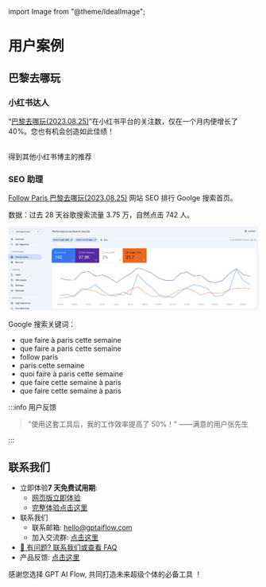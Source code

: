 import Image from "@theme/IdealImage";

# 用户案例

## 巴黎去哪玩

### 小红书达人

“[巴黎去哪玩(2023.08.25)](https://www.xiaohongshu.com/user/profile/56cf33c550c4b408633787cf)”在小红书平台的关注数，仅在一个月内便增长了 40%。您也有机会创造如此佳绩！

<div style={{display:"flex", flexWrap: "wrap"}}>
    <Image img={require("./img/15-user-testimonial/followparis/2023-08-23-img-1-xiaohognshu-followparis-7-days-data.png")} style={{ width: 300, marginLeft: "1rem", marginTop: "1rem" }} />
    <Image img={require("./img/15-user-testimonial/followparis/2023-08-23-img-2-xiaohognshu-followparis-7-days-data.png")} style={{ width: 300, marginLeft: "1rem", marginTop: "1rem" }} />
    <Image img={require("./img/15-user-testimonial/followparis/2023-08-23-img-3-xiaohognshu-followparis-7-days-data.png")} style={{ width: 300, marginLeft: "1rem", marginTop: "1rem" }} />
    <div style={{marginLeft: "1rem", marginTop: "1rem"}}>
    得到其他小红书博主的推荐
        <Image img={require("./img/15-user-testimonial/followparis/2023-08-23-img-5-xiaohognshu-followparis-be-recommanded.png")} style={{ width: 300 }} />
    </div>
</div>

### SEO 助理

[Follow Paris 巴黎去哪玩(2023.08.25)](https://www.followparis.com/zh/que-faire-a-paris-cette-semaine) 网站 SEO 排行 Goolge 搜索首页。

数据：过去 28 天谷歌搜索流量 3.75 万，自然点击 742 人。

![](./img/15-user-testimonial/followparis/2023-08-25-img-7-seo-module-effect-for-followparis.png)

Google 搜索关键词：

- que faire à paris cette semaine
- que faire a paris cette semaine
- follow paris
- paris cette semaine
- quoi faire à paris cette semaine
- que faire cette semaine à paris
- que faire cette semaine à paris

:::info 用户反馈

> "使用这套工具后，我的工作效率提高了 50%！" ——满意的用户张先生

:::

## 联系我们

- 立即体验**7 天免费试用期**:
  - [网页版立即体验](https://www.app.gptaiflow.com/login)
  - [完整体验点击这里](/download)
- 联系我们
  - 联系邮箱: hello@gptaiflow.com
  - 加入交流群: [点击这里](/communication-group)
- [💬 有问题? 联系我们或查看 FAQ](/docs/proudct/gpt-ai-flow-guide-and-faq)
- 产品反馈: [点击这里](https://wj.qq.com/s2/13154598/1770/)

感谢您选择 GPT AI Flow, 共同打造未来超级个体的必备工具 ！
